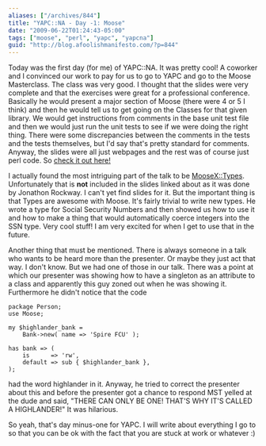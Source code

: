 ```yaml
---
aliases: ["/archives/844"]
title: "YAPC::NA - Day -1: Moose"
date: "2009-06-22T01:24:43-05:00"
tags: ["moose", "perl", "yapc", "yapcna"]
guid: "http://blog.afoolishmanifesto.com/?p=844"
---
```

Today was the first day (for me) of YAPC::NA. It was pretty cool! A coworker and I convinced our work to pay for us to go to YAPC and go to the Moose Masterclass. The class was very good. I thought that the slides were very complete and that the exercises were great for a professional conference. Basically he would present a major section of Moose (there were 4 or 5 I think) and then he would tell us to get going on the Classes for that given library. We would get instructions from comments in the base unit test file and then we would just run the unit tests to see if we were doing the right thing. There were some discrepancies between the comments in the tests and the tests themselves, but I'd say that's pretty standard for comments. Anyway, the slides were all just webpages and the rest was of course just perl code. So [check it out here!](http://git.shadowcat.co.uk/gitweb/gitweb.cgi?p=gitmo/moose-presentations.git;a=tree;f=moose-class;h=bf7414ec002044b931af188fc28abc566e0463cd;hb=refs/heads/master)

I actually found the most intriguing part of the talk to be [MooseX::Types](http://search.cpan.org/perldoc?MooseX::Types). Unfortunately that is **not** included in the slides linked about as it was done by Jonathon Rockway. I can't yet find slides for it. But the important thing is that Types are awesome with Moose. It's fairly trivial to write new types. He wrote a type for Social Security Numbers and then showed us how to use it and how to make a thing that would automatically coerce integers into the SSN type. Very cool stuff! I am very excited for when I get to use that in the future.

Another thing that must be mentioned. There is always someone in a talk who wants to be heard more than the presenter. Or maybe they just act that way. I don't know. But we had one of those in our talk. There was a point at which our presenter was showing how to have a singleton as an attribute to a class and apparently this guy zoned out when he was showing it. Furthermore he didn't notice that the code

    package Person;
    use Moose;

    my $highlander_bank =
        Bank->new( name => 'Spire FCU' );

    has bank => (
        is      => 'rw',
        default => sub { $highlander_bank },
    );

had the word highlander in it. Anyway, he tried to correct the presenter about this and before the presenter got a chance to respond MST yelled at the dude and said, "THERE CAN ONLY BE ONE! THAT'S WHY IT'S CALLED A HIGHLANDER!" It was hilarious.

So yeah, that's day minus-one for YAPC. I will write about everything I go to so that you can be ok with the fact that you are stuck at work or whatever :)
